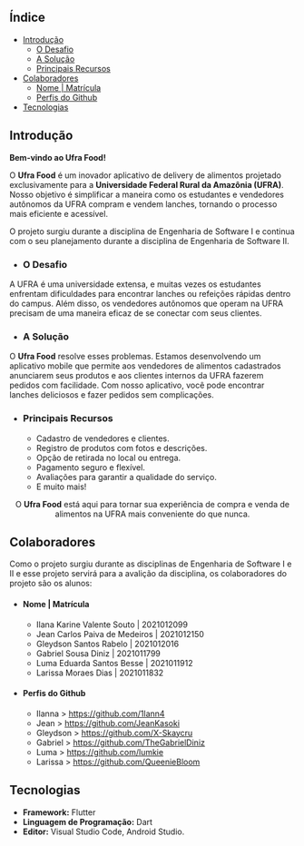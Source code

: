 

## Índice 
* [Introdução](#introdução)
  - [O Desafio](#o-desafio)
  - [A Solução](#a-solução)
  - [Principais Recursos](#principais-recursos)
* [Colaboradores](#colaboradores)
  - [Nome | Matrícula](#nome--matrícula)
  - [Perfis do Github](#perfis-do-github) 
* [Tecnologias](#tecnologias)



 ## Introdução
 **Bem-vindo ao Ufra Food!**
 
 O **Ufra Food** é um inovador aplicativo de delivery de alimentos projetado exclusivamente para a **Universidade Federal Rural da Amazônia (UFRA)**. Nosso objetivo é simplificar a maneira como os estudantes e vendedores autônomos da UFRA compram e vendem lanches, tornando o processo mais eficiente e acessível.

 O projeto surgiu durante a disciplina de Engenharia de Software I e continua com o seu planejamento durante a disciplina de Engenharia de Software II.

  - ### O Desafio
  
  A UFRA é uma universidade extensa, e muitas vezes os estudantes enfrentam dificuldades para encontrar lanches ou refeições rápidas dentro do campus. Além disso, os vendedores autônomos que operam na UFRA precisam de uma maneira eficaz de se conectar com seus clientes.
  
  - ### A Solução
  
  O **Ufra Food** resolve esses problemas. Estamos desenvolvendo um aplicativo mobile que permite aos vendedores de alimentos cadastrados anunciarem seus produtos e aos clientes internos da UFRA fazerem pedidos com facilidade. Com nosso aplicativo, você pode encontrar lanches deliciosos e fazer pedidos sem complicações.
  
  - ### Principais Recursos
    - Cadastro de vendedores e clientes.
    - Registro de produtos com fotos e descrições.
    - Opção de retirada no local ou entrega.
    - Pagamento seguro e flexível.
    - Avaliações para garantir a qualidade do serviço.
    - E muito mais!

<p align="center">
  O <strong>Ufra Food</strong> está aqui para tornar sua experiência de compra e venda de alimentos na UFRA mais conveniente do que nunca. 
</p>


## Colaboradores 

Como o projeto surgiu durante as disciplinas de Engenharia de Software I e II e esse projeto servirá para a avalição da disciplina, os colaboradores do projeto são os alunos:

- #### Nome | Matrícula

  - Ilana Karine Valente Souto | 2021012099 
  - Jean Carlos Paiva de Medeiros | 2021012150  
  - Gleydson Santos Rabelo | 2021012016 
  - Gabriel Sousa Diniz | 2021011799
  - Luma Eduarda Santos Besse | 2021011912
  - Larissa Moraes Dias | 2021011832

- #### Perfis do Github
  - Ilanna > <https://github.com/1lann4>
  - Jean > <https://github.com/JeanKasoki>
  - Gleydson > <https://github.com/X-Skaycru>
  - Gabriel > <https://github.com/TheGabrielDiniz>
  - Luma > <https://github.com/lumkie>
  - Larissa > <https://github.com/QueenieBloom>

## Tecnologias
- **Framework:** Flutter
- **Linguagem de Programação:** Dart
- **Editor:** Visual Studio Code, Android Studio.

